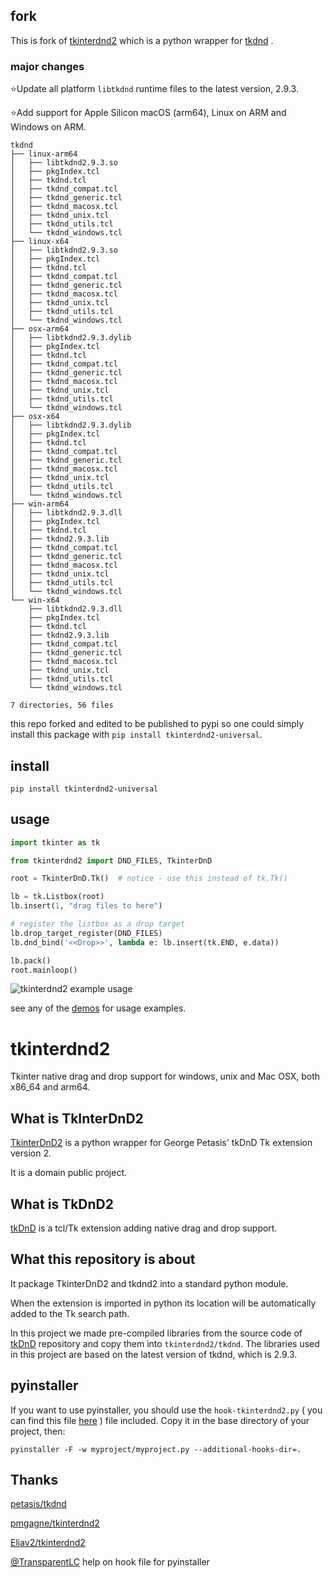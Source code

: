 ## fork

This is fork of [tkinterdnd2](https://github.com/pmgagne/tkinterdnd2) which is a python wrapper for [tkdnd](https://github.com/petasis/tkdnd)
.

### major changes
⭐️Update all platform `libtkdnd` runtime files to the latest version, 2.9.3.

⭐️Add support for Apple Silicon macOS (arm64), Linux on ARM and Windows on ARM.

```
tkdnd
├── linux-arm64
│   ├── libtkdnd2.9.3.so
│   ├── pkgIndex.tcl
│   ├── tkdnd.tcl
│   ├── tkdnd_compat.tcl
│   ├── tkdnd_generic.tcl
│   ├── tkdnd_macosx.tcl
│   ├── tkdnd_unix.tcl
│   ├── tkdnd_utils.tcl
│   └── tkdnd_windows.tcl
├── linux-x64
│   ├── libtkdnd2.9.3.so
│   ├── pkgIndex.tcl
│   ├── tkdnd.tcl
│   ├── tkdnd_compat.tcl
│   ├── tkdnd_generic.tcl
│   ├── tkdnd_macosx.tcl
│   ├── tkdnd_unix.tcl
│   ├── tkdnd_utils.tcl
│   └── tkdnd_windows.tcl
├── osx-arm64
│   ├── libtkdnd2.9.3.dylib
│   ├── pkgIndex.tcl
│   ├── tkdnd.tcl
│   ├── tkdnd_compat.tcl
│   ├── tkdnd_generic.tcl
│   ├── tkdnd_macosx.tcl
│   ├── tkdnd_unix.tcl
│   ├── tkdnd_utils.tcl
│   └── tkdnd_windows.tcl
├── osx-x64
│   ├── libtkdnd2.9.3.dylib
│   ├── pkgIndex.tcl
│   ├── tkdnd.tcl
│   ├── tkdnd_compat.tcl
│   ├── tkdnd_generic.tcl
│   ├── tkdnd_macosx.tcl
│   ├── tkdnd_unix.tcl
│   ├── tkdnd_utils.tcl
│   └── tkdnd_windows.tcl
├── win-arm64
│   ├── libtkdnd2.9.3.dll
│   ├── pkgIndex.tcl
│   ├── tkdnd.tcl
│   ├── tkdnd2.9.3.lib
│   ├── tkdnd_compat.tcl
│   ├── tkdnd_generic.tcl
│   ├── tkdnd_macosx.tcl
│   ├── tkdnd_unix.tcl
│   ├── tkdnd_utils.tcl
│   └── tkdnd_windows.tcl
└── win-x64
    ├── libtkdnd2.9.3.dll
    ├── pkgIndex.tcl
    ├── tkdnd.tcl
    ├── tkdnd2.9.3.lib
    ├── tkdnd_compat.tcl
    ├── tkdnd_generic.tcl
    ├── tkdnd_macosx.tcl
    ├── tkdnd_unix.tcl
    ├── tkdnd_utils.tcl
    └── tkdnd_windows.tcl

7 directories, 56 files
```

this repo forked and edited to be published to pypi so one could simply install this package
with  `pip install tkinterdnd2-universal`.

## install

```
pip install tkinterdnd2-universal
```

## usage

```python
import tkinter as tk

from tkinterdnd2 import DND_FILES, TkinterDnD

root = TkinterDnD.Tk()  # notice - use this instead of tk.Tk()

lb = tk.Listbox(root)
lb.insert(1, "drag files to here")

# register the listbox as a drop target
lb.drop_target_register(DND_FILES)
lb.dnd_bind('<<Drop>>', lambda e: lb.insert(tk.END, e.data))

lb.pack()
root.mainloop()
```
![tkinterdnd2 example usage](https://i.stack.imgur.com/jnOWd.png)


see any of the [demos](./demos) for usage examples.

# tkinterdnd2

Tkinter native drag and drop support for windows, unix and Mac OSX, both x86_64 and arm64.

## What is TkInterDnD2

[TkinterDnD2](http://tkinterdnd.sourceforge.net) is a python wrapper for George Petasis' tkDnD Tk extension version 2.

It is a domain public project.

## What is TkDnD2

[tkDnD](https://github.com/petasis/tkdnd) is a tcl/Tk extension adding native drag and drop support.

## What this repository is about

It package TkinterDnD2 and tkdnd2 into a standard python module.

When the extension is imported in python its location will be automatically added to the Tk search path.

In this project we made pre-compiled libraries from the source code of [tkDnD](https://github.com/petasis/tkdnd) repository and copy them into `tkinterdnd2/tkdnd`. The libraries used in this project are based on the latest version of tkdnd, which is 2.9.3.

## pyinstaller

If you want to use pyinstaller, you should use the `hook-tkinterdnd2.py` ( you can find this file [here](https://github.com/blacklein/tkinterdnd2-universal) ) file included. Copy it in the base directory of
your project, then:
```
pyinstaller -F -w myproject/myproject.py --additional-hooks-dir=.
```

## Thanks
[petasis/tkdnd](https://github.com/petasis/tkdnd)

[pmgagne/tkinterdnd2](https://github.com/pmgagne/tkinterdnd2)

[Eliav2/tkinterdnd2](https://github.com/Eliav2/tkinterdnd2)

[@TransparentLC](https://github.com/TransparentLC) help on hook file for pyinstaller
